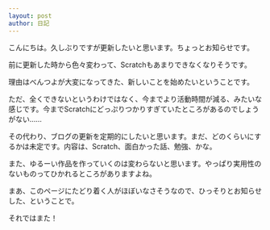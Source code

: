 ```yaml
---
layout: post
author: 日記
---
```

こんにちは。久しぶりですが更新したいと思います。ちょっとお知らせです。<!--more-->

前に更新した時から色々変わって、Scratchもあまりできなくなりそうです。

理由はべんつよが大変になってきた、新しいことを始めたいということです。

ただ、全くできないというわけではなく、今までより活動時間が減る、みたいな感じです。今までScratchにどっぷりつかりすぎていたところがあるのでしょうがない……

その代わり、ブログの更新を定期的にしたいと思います。まだ、どのくらいにするかは未定です。内容は、Scratch、面白かった話、勉強、かな。

また、ゆるーい作品を作っていくのは変わらないと思います。やっぱり実用性のないものってひかれるところがありますよね。

まあ、このページにたどり着く人がほぼいなさそうなので、ひっそりとお知らせした、ということで。

それではまた！
